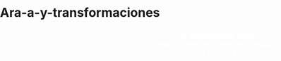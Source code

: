 # Ara-a-y-transformaciones
<!DOCTYPE html>
   <html>
    <head>
        <title>PROYECTO ARAÑA</title>
        <style>
            html, body { margin: 0; padding: 0; overflow: hidden; }
            #info {
                position: absolute;
                padding: 10px;
                width: 100%;
                text-align: center;
                color: #FFFFFF;
            }
        </style>
    </head>
    <body>
        <div id="info">RELACIÓN PARENT-CHILD<br/>
            Usar flecha arriba y abajo para trasladar.<br/>
            Usar flechas laterales para rotar.<br/>
        </div>
        <script src="js/three.min.js"></script>
         <script>
            var escena, aspecto, camera, renderer;
             var geometria1,geometria2,geometria3;
             var cabeza,torso;
             var patad1;
			 var patad2;
			 var patad3;
             var patai1;
			 var patai2;
			 var patai3;
             var startTime = Date.now();
             
            var upArrow = false;
		    var downArrow = false;
		    var leftArrow = false;
		    var rightArrow = false;
		    var scaleUp = false;
		    var scaleDown = false;
		    var xAxis = true;
		    var yAxis = false;
		    var zAxis = false;
        var thetaSum=0;
		var positivo=false;
    init();
    
    function init(){
 //proyeccion pantalla
            escena = new THREE.Scene();
			aspecto = window.innerWidth / window.innerHeight;
			camera = new THREE.PerspectiveCamera( 45, aspecto, 0.1, 1000);
			renderer = new THREE.WebGLRenderer();
			renderer.setSize( window.innerWidth, window.innerHeight );
			document.body.appendChild( renderer.domElement );
//eventos teclado

    var onKeyDown= function(event){
        switch( event.KeyCode){
            case 38://frente
                upArrow= true;
                break;
            case 40: //  ATRÁS
				downArrow = true;
				break;
            case 83: // aumento
				scaleUp = true;
				break;
			case 87: // disminuir
				scaleDown = true;
				break;
			case 37: // rotacion sr
			    leftArrow = true;
				break;
			case 39: // rotacion csr
				rightArrow = true;
				break;
                
        }
    };
        var onKeyUp= function (event) {
            switch( event.KeyCode){
                case 38: // tras
                    upArrow= false;
                    break;
                    case 40: // TRASLADAR
						downArrow = false;
						break;
					case 37: // ROTAR CW
						leftArrow = false;
						break;
					case 39: // ROTAR CCW
						rightArrow = false;
						break;
					case 83: // ESCALA AGRANDAR
						scaleUp = false;
						break;
					case 87: // ESCALA DISMINUIR
						scaleDown = false;
						break;
                    
            }
        };
        
        
  
             document.addEventListener( 'keydown', onKeyDown, false );
			document.addEventListener( 'keyup', onKeyUp, false );
//objeto
             var size=20;
             var divisions = size;
			var origin = new THREE.Vector3( 0, 0, 0 );
			var x = new THREE.Vector3( 1, 0, 0 );
			var y = new THREE.Vector3( 0, 1, 0 );
		  	var z = new THREE.Vector3( 0, 0, 1 );
			var color1 = new THREE.Color( 0xFFFFFF );
		  	var color2 = new THREE.Color( 0x333333 );
		  	var colorR = new THREE.Color( 0xAA0000 );
		  	var colorG = new THREE.Color( 0x00AA00 );
		  	var colorB = new THREE.Color( 0x0000AA );
			var colorRd = new THREE.Color( 0xAA6666 );
		  	var colorGd = new THREE.Color( 0x66AA66 );
		  	var colorBd = new THREE.Color( 0x6666AA );
             
             var axesHelper1 = new THREE.AxesHelper( size/20 );
			var axesHelper2 = new THREE.AxesHelper( size/20 );
			var axesHelper3 = new THREE.AxesHelper( size/20 );
		  	var gridHelperXY = new THREE.GridHelper( size, divisions, color2, color2);
		  	var gridHelperXZ = new THREE.GridHelper( size, divisions, color1, color1);
		  	var gridHelperYZ = new THREE.GridHelper( size, divisions, color2, color2 );
             
             gridHelperXY.rotateOnWorldAxis ( x, THREE.Math.degToRad(90) );
            gridHelperXZ.rotateOnWorldAxis ( y, THREE.Math.degToRad(90) );
            gridHelperYZ.rotateOnWorldAxis ( z, THREE.Math.degToRad(90) );
             
//araña

             geometria1= new THREE.SphereGeometry(1.5,5,5);
             geometria3= new THREE.SphereGeometry(1,5,5);
             
            
             geometria2 = new THREE.CylinderGeometry(.5,.5,1,25);
             for ( var i = 0; i < geometria2.faces.length; i++) { 
				if( geometria2.faces[i].normal.y != 0) { 
					geometria2.faces[i].color = colorG; 
				} 
			}
var materiale = new THREE.MeshBasicMaterial( {color: 0x00ff00} );
var materialc = new THREE.MeshBasicMaterial( {color: 0xffff33} );

var material= new THREE.MeshBasicMaterial({color: color2,vertexColors: THREE.FaceColors});
             //esfera
torso= new THREE.Mesh(geometria1,materiale);
cabeza= new THREE.Mesh(geometria3,materialc)
             //cilindro
patad1= new THREE.Mesh(geometria2,material);
patad2= patad1.clone();
patad3= patad1.clone();
patai1= patad2.clone();
patai2= patai1.clone();
patai3= patai1.clone();
		

  //patas 
  
            patad1.applyMatrix( new THREE.Matrix4().makeScale(0.5,2,0.5) );
			patad2 = patad1.clone();
		    patad3 = patad1.clone();
			patad1.applyMatrix( new THREE.Matrix4().makeTranslation(1,-1,-1) );
			patad2.applyMatrix( new THREE.Matrix4().makeTranslation( 1,-1,1) );
		    patad3.applyMatrix( new THREE.Matrix4().makeTranslation(0,-1,1) );
            patai1.applyMatrix( new THREE.Matrix4().makeScale(0.5,2,0.5) );
			patai2 = patai1.clone();
		    patai3 = patai1.clone();
		    patai1.applyMatrix( new THREE.Matrix4().makeTranslation( -1,-1,-1) );
		    patai2.applyMatrix( new THREE.Matrix4().makeTranslation(-1,-1,1) );
		    patai3.applyMatrix( new THREE.Matrix4().makeTranslation(-0,-1,-1) );
			
			torso.applyMatrix( new THREE.Matrix4().makeTranslation( 0, 1, 0) );
		    cabeza.applyMatrix( new THREE.Matrix4().makeTranslation( 1.5, 0, 0) );
        
             torso.add(cabeza);
		     torso.add(patad1);
		     torso.add(patad2);
		     torso.add(patad3);
			 torso.add(patai1);
             torso.add(patai2);
		     torso.add(patai3);
        
            escena.add( gridHelperXZ );	
			escena.add( torso );
			camera.position.x = 10;
			camera.position.y = 3;	 
		  	camera.position.z = 10;			
		  	camera.lookAt( origin );
		renderer.render( escena, camera );
            
           };
  
       function animacion() {
        render();
        requestAnimationFrame( animacion );
    }
    
    function render(){
        var dtime = Date.now()-startTime;
		var tx=0, ty=0, tz=0;	
		var sc = 1;				
		var theta=0;			
		var sigma=0;			
		
	if (thetaSum>= 60*Math.PI/180)
		positivo=false;
		
	if (thetaSum<= 60*Math.PI/180)
		positivo=true;
		
	if(upArrow){
		tx=.1; ty=0; tz=0;
		
	}	
		if(downArrow) {
			tx=-0.1; ty=0; tz=0;
			if(positivo)
				theta = .1;
			else
				theta = -.1;
		}
		thetaSum+=theta;
		
		if(rightArrow)
			sigma = -.1;
		if(leftArrow)
			sigma = .1;
		
		//MATRIZ DE TRASLACIÓN
		var t = new THREE.Matrix4();
		t.set( 	1, 0, 0, tx,
				0, 1, 0, ty, 
				0, 0, 1, tz,
				0, 0, 0, 1	);
		
		torso.matrix.multiply(t); 	//APLICAR LA TRASLACIÓN A NIVEL LOCAL
		
		//ROTACIONES
		var ct1 = Math.cos(theta);
		var ct2 = Math.cos(-theta);
		var ct3 = Math.cos(theta);
		var cs = Math.cos(sigma);
		var st1 = Math.sin(theta);
		var st2 = Math.sin(-theta);
		var st3 = Math.sin(theta);
		var ss = Math.sin(sigma);
		var r = new THREE.Matrix4();
		var r1 = new THREE.Matrix4();
		var r2 = new THREE.Matrix4();
        var r3 = new THREE.Matrix4();
		//MATRIZ DE ROTACIÓN EN EJE Y
		r.set( 	   cs,  0, ss, 0,
					0,  1,  0, 0, 
				  -ss,  0, cs, 0,
					0,  0,  0, 1 );	
		//MATRICES DE ROTACIÓN EN EJE LOCAL DE PIERNAS	
		r1.set( 	1,  0,  0, 0,
					0, ct1,-st1, 0, 
					0, st1, ct1, 0,
					0,  0,  0, 1 );	
		r2.set( 	1,  0,  0, 0,
					0, ct2,-st2, 0, 
					0, st2, ct2, 0,
					0,  0,  0, 1 );	
		r3.set( 	1,  0,  0, 0,
					0, ct3,-st3, 0, 
					0, st3, ct3, 0,
					0,  0,  0, 1 );	
		
		//ROTACION EN UN EJE PARALELO
		var tempMatrix = new THREE.Matrix();
		tempMatrix.copyPosition( hips.matrix );
		torso.applyMatrix( new THREE.Matrix4().getInverse(tempMatrix) );
		torso.applyMatrix(r);
		torso.applyMatrix( tempMatrix );

		patad1.applyMatrix(r1);
		patad2.applyMatrix(r1);
		patad3.applyMatrix(r1);
		patai1.applyMatrix(r2);
		patai2.applyMatrix(r2);
		patai3.applyMatrix(r3);
		
				
        camera.lookAt( 0, 0, 0 );
        renderer.render( scene, camera );
				
        
    }    
             
       
        </script> 
    </body>
</html>
